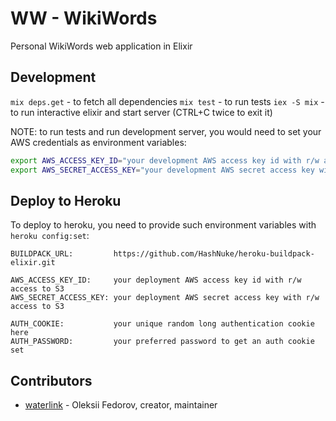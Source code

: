 # WW - WikiWords

Personal WikiWords web application in Elixir

## Development

`mix deps.get` - to fetch all dependencies
`mix test` - to run tests
`iex -S mix` - to run interactive elixir and start server (CTRL+C twice to exit it)

NOTE: to run tests and run development server, you would need to set your AWS
credentials as environment variables:

```bash
export AWS_ACCESS_KEY_ID="your development AWS access key id with r/w access to S3"
export AWS_SECRET_ACCESS_KEY="your development AWS secret access key with r/w access to S3"
```

## Deploy to Heroku

To deploy to heroku, you need to provide such environment variables with
`heroku config:set`:

```
BUILDPACK_URL:         https://github.com/HashNuke/heroku-buildpack-elixir.git

AWS_ACCESS_KEY_ID:     your deployment AWS access key id with r/w access to S3
AWS_SECRET_ACCESS_KEY: your deployment AWS secret access key with r/w access to S3

AUTH_COOKIE:           your unique random long authentication cookie here
AUTH_PASSWORD:         your preferred password to get an auth cookie set
```

## Contributors

- [waterlink](https://github.com/waterlink) - Oleksii Fedorov, creator, maintainer
